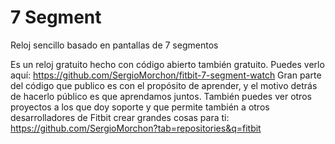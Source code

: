 # 7 Segment

Reloj sencillo basado en pantallas de 7 segmentos

Es un reloj gratuito hecho con código abierto también gratuito.
Puedes verlo aquí: https://github.com/SergioMorchon/fitbit-7-segment-watch
Gran parte del código que publico es con el propósito de aprender, y el motivo detrás de hacerlo público es que aprendamos juntos.
También puedes ver otros proyectos a los que doy soporte y que permite también a otros desarrolladores de Fitbit crear grandes cosas para ti: https://github.com/SergioMorchon?tab=repositories&q=fitbit
